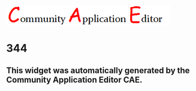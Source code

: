 ![CAE](https://github.com/PhilCAEOrg/application-343/blob/gh-pages/frontendComponent-344/img/logo.png)  

344
===================


This widget was automatically generated by the Community Application Editor CAE.  
---------------
